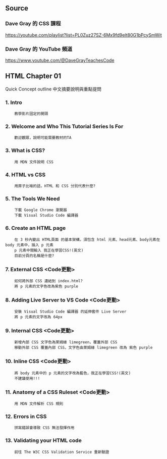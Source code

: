 ## Source
### Dave Gray 的 CSS 課程
https://youtube.com/playlist?list=PL0Zuz27SZ-6Mx9fd9elt80G1bPcySmWit

### Dave Gray 的 YouTube 頻道
https://www.youtube.com/@DaveGrayTeachesCode

## HTML Chapter 01
   Quick Concept outline
   中文摘要說明與重點提問

###  1. Intro
        教學影片固定的開頭

###  2. Welcome and Who This Tutorial Series Is For
        歡迎觀眾，說明可能需要教材的TA

###  3. What is CSS?
        用 MDN 文件說明 CSS

###  4. HTML vs CSS
        用房子比喻的話，HTML 和 CSS 分別代表什麼?

###  5. The Tools We Need
        下載 Google Chrome 瀏覽器
        下載 Visual Studio Code 編譯器

###  6. Create an HTML page
        在 3 秒內變出 HTML頁面 的基本架構，須包含 html 元素、head元素、body元素在 body 元素中，插入 p 元素
        p 元素中間輸入 我正在學習CSS!(英文)
        目前分頁的名稱是什麼?

###  7. External CSS <Code更動>
        如何將外部 CSS 連結到 index.html?
        將 p 元素的文字色改為紫色 purple


###  8. Adding Live Server to VS Code <Code更動>
        安裝 Visual Studio Code 編譯器 的延伸套件 Live Server   
        將 p 元素的文字改為 64px

###  9. Internal CSS <Code更動>
        新增內部 CSS 文字色為萊姆綠 limegreen，覆蓋外部 CSS
        移動外部 CSS 覆蓋內部 CSS，文字色由萊姆綠 limegreen 改為 紫色 purple

### 10. Inline CSS <Code更動>
        將 body 元素中的 p 元素的文字改為藍色，我正在學習CSS!(英文)
        不建議使用!!!

### 11. Anatomy of a CSS Ruleset <Code更動>
        用 MDN 文件解析 CSS 規則
      

### 12. Errors in CSS
        拼寫錯誤會導致 CSS 無法發揮作用

### 13. Validating your HTML code
        前往 The W3C CSS Validation Service 重新驗證